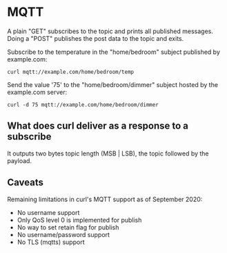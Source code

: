 # MQTT

A plain "GET" subscribes to the topic and prints all published messages.
Doing a "POST" publishes the post data to the topic and exits.

Subscribe to the temperature in the "home/bedroom" subject published by
example.com:

    curl mqtt://example.com/home/bedroom/temp

Send the value '75' to the "home/bedroom/dimmer" subject hosted by the
example.com server:

    curl -d 75 mqtt://example.com/home/bedroom/dimmer

## What does curl deliver as a response to a subscribe

It outputs two bytes topic length (MSB | LSB), the topic followed by the
payload.

## Caveats

Remaining limitations in curl's MQTT support as of September 2020:
 - No username support
 - Only QoS level 0 is implemented for publish
 - No way to set retain flag for publish
 - No username/password support
 - No TLS (mqtts) support
